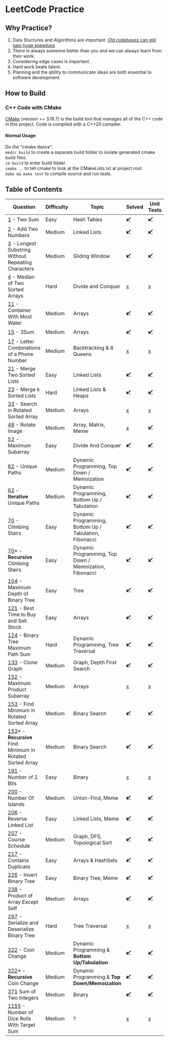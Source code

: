 # LeetCode Practice

## Why Practice?
1. Data Stuctures and Algorithms are important. [Old codebases can still gain huge speedups](https://nee.lv/2021/02/28/How-I-cut-GTA-Online-loading-times-by-70/)
2. There is always someone better than you and we can always learn from their work.
3. Considering edge cases is important.
4. Hard work beats talent.
5. Planning and the ability to communicate ideas are both essential to software development.

## How to Build
### C++ Code with CMake
[CMake](https://cmake.org/) (version >= 3.19.7) is the build tool that manages 
all of the C++ code in this project. Code is compiled with a C++20 compiler.

#### Normal Usage
Do the "cmake dance". \
`mkdir build` to create a separate build folder to isolate generated cmake build
files. \
`cd build` to enter build folder. \
`cmake ..` to tell cmake to look at the CMakeLists.txt at project root. \
`make && make test` to compile source and run tests.

## Table of Contents
| Question    | Difficulty |   Topic    | Solved | Unit Tests | Time | Space |
|-------------|------------|------------|--------|------------|------|-------|
| [1](https://leetcode.com/problems/two-sum/) - Two Sum | Easy | Hash Tables | [:heavy_check_mark:](https://github.com/anthonygraca/leetcode/blob/main/src/main/cpp/easy/1-two-sum.h) | [:heavy_check_mark:](https://github.com/anthonygraca/leetcode/blob/main/src/test/cpp/easy/1-two-sum-test.cpp) | O(n) | O(n) |
| [2](https://leetcode.com/problems/add-two-numbers/) - Add Two Numbers| Medium | Linked Lists | [:heavy_check_mark:](https://github.com/anthonygraca/leetcode/blob/main/src/main/cpp/medium/2-add-two-numbers.h) | [:heavy_check_mark:](https://github.com/anthonygraca/leetcode/blob/main/src/test/cpp/medium/2-add-two-numbers-test.cpp) | O(n+m) | O(max(n,m)) |
| [3](https://leetcode.com/problems/longest-substring-without-repeating-characters/) - Longest Substring Without Repeating Characters | Medium | Sliding Window | [:heavy_check_mark:](https://github.com/anthonygraca/leetcode/blob/main/src/main/cpp/medium/3-longest-substring-without-repeating-characters.h) | [:heavy_check_mark:](https://github.com/anthonygraca/leetcode/blob/main/src/test/cpp/medium/3-longest-substring-without-repeating-characters-test.cpp) | O(n) | O(n) |
| [4](https://leetcode.com/problems/median-of-two-sorted-arrays/) - Median of Two Sorted Arrays | Hard | Divide and Conquer | [x](https://github.com/anthonygraca/leetcode/blob/main/src/main/cpp/hard/4-median-of-two-sorted-arrays.h) | [x](https://github.com/anthonygraca/leetcode/blob/main/src/test/cpp/hard/4-median-of-two-sorted-arrays-test.cpp) |
| [11](https://leetcode.com/problems/container-with-most-water/) - Container With Most Water | Medium | Arrays | [:heavy_check_mark:](https://github.com/anthonygraca/leetcode/blob/main/src/main/cpp/medium/11-container-with-most-water.h) | [:heavy_check_mark:](https://github.com/anthonygraca/leetcode/blob/main/src/test/cpp/medium/11-container-with-most-water-test.cpp) | O(n) | O(1) |
| [15](https://leetcode.com/problems/3sum/) - 3Sum | Medium | Arrays | [:heavy_check_mark:](https://github.com/anthonygraca/leetcode/blob/main/src/main/cpp/medium/15-3sum.h) | [:heavy_check_mark:](https://github.com/anthonygraca/leetcode/blob/main/src/test/cpp/medium/15-3sum-test.cpp) | O(n^2) | O(n) |
| [17](https://leetcode.com/problems/letter-combinations-of-a-phone-number/) - Letter Combinations of a Phone Number| Medium | Backtracking & 8 Queens | [x](https://github.com/anthonygraca/leetcode/blob/main/src/main/cpp/medium/17-letter-combinations-of-a-phone-number.h) | [x](https://github.com/anthonygraca/leetcode/blob/main/src/test/cpp/medium/17-letter-combinations-of-a-phone-number-test.cpp) |  |  |
| [21](https://leetcode.com/problems/merge-two-sorted-lists/) - Merge Two Sorted Lists | Easy | Linked Lists | [:heavy_check_mark:](https://github.com/anthonygraca/leetcode/blob/main/src/main/cpp/easy/21-merge-two-sorted-lists.h) | [:heavy_check_mark:](https://github.com/anthonygraca/leetcode/blob/main/src/test/cpp/easy/21-merge-two-sorted-lists-test.cpp) | O(n+m) | O(n+m) |
| [23](https://leetcode.com/problems/merge-k-sorted-lists/) - Merge k Sorted Lists | Hard | Linked Lists & Heaps | [:heavy_check_mark:](https://github.com/anthonygraca/leetcode/blob/main/src/main/cpp/hard/23-merge-k-sorted-lists.h) | [:heavy_check_mark:](https://github.com/anthonygraca/leetcode/blob/main/src/test/cpp/hard/23-merge-k-sorted-lists-test.cpp) | O(mlogk) | O(k) | 
| [33](https://leetcode.com/problems/search-in-rotated-sorted-array/) - Search in Rotated Sorted Array | Medium | Arrays | [x](https://github.com/anthonygraca/leetcode/blob/main/src/main/cpp/medium/33-search-in-rotated-sorted-array.h) | [x](https://github.com/anthonygraca/leetcode/blob/main/src/test/cpp/medium/33-search-in-rotated-sorted-array-test.cpp) |  |  |
| [48](https://leetcode.com/problems/rotate-image/) - Rotate Image | Medium | Array, Matrix, Meme | [x](https://github.com/anthonygraca/leetcode/blob/main/src/main/cpp/medium/48-rotate-image.h) | [:heavy_check_mark:](https://github.com/anthonygraca/leetcode/blob/main/src/test/cpp/medium/48-rotate-image-test.cpp) | | | 
| [53](https://leetcode.com/problems/maximum-subarray/) - Maximum Subarray | Easy | Divide And Conquer | [:heavy_check_mark:](https://github.com/anthonygraca/leetcode/blob/main/src/main/cpp/easy/53-maximum-subarray.h) | [:heavy_check_mark:](https://github.com/anthonygraca/leetcode/blob/main/src/test/cpp/easy/53-maximum-subarray-test.cpp) | O(n) | O(1) |
| [62](https://leetcode.com/problems/unique-paths/) - Unique Paths | Medium | Dynamic Programming, Top Down / Memoization | [:heavy_check_mark:](https://github.com/anthonygraca/leetcode/blob/main/src/main/cpp/medium/62-unique-paths.h) | [:heavy_check_mark:](https://github.com/anthonygraca/leetcode/blob/main/src/test/cpp/medium/62-unique-paths-test.cpp) | O(n\*m) | O(n\*m) |
| [62](https://leetcode.com/problems/unique-paths/) - **Iterative** Unique Paths | Medium | Dynamic Programming, Bottom Up / Tabulation | [:heavy_check_mark:](https://github.com/anthonygraca/leetcode/blob/main/src/main/cpp/medium/62-iterative-unique-paths.h) | [:heavy_check_mark:](https://github.com/anthonygraca/leetcode/blob/main/src/test/cpp/medium/62-iterative-unique-paths-test.cpp) | O(n\*m) | O(n\*m) |
| [70](https://leetcode.com/problems/climbing-stairs/) - Climbing Stairs | Easy | Dynamic Programming, Bottom Up / Tabulation, Fibonacci | [:heavy_check_mark:](https://github.com/anthonygraca/leetcode/blob/main/src/main/cpp/easy/70-climbing-stairs.h) | [:heavy_check_mark:](https://github.com/anthonygraca/leetcode/blob/main/src/test/cpp/easy/70-climbing-stairs-test.cpp) | O(n) | O(1) |
| [70](https://leetcode.com/problems/climbing-stairs/)\* - **Recursive** Climbing Stairs | Easy | Dynamic Programming, Top Down / Memoization, Fibonacci| [:heavy_check_mark:](https://github.com/anthonygraca/leetcode/blob/main/src/main/cpp/easy/70-recursive-climbing-stairs.h) | [:heavy_check_mark:](https://github.com/anthonygraca/leetcode/blob/main/src/test/cpp/easy/70-recursive-climbing-stairs-test.cpp) | O(n) | O(1) |
| [104](https://leetcode.com/problems/maximum-depth-of-binary-tree/) - Maximum Depth of Binary Tree | Easy | Tree | [:heavy_check_mark:](https://github.com/anthonygraca/leetcode/blob/main/src/main/cpp/easy/104-maximum-depth-of-binary-tree.h) | [:heavy_check_mark:](https://github.com/anthonygraca/leetcode/blob/main/src/test/cpp/easy/104-maximum-depth-of-binary-tree-test.cpp) | O(n) | O(1) |
| [121](https://leetcode.com/problems/best-time-to-buy-and-sell-stock/) - Best Time to Buy and Sell Stock | Easy | Arrays | [:heavy_check_mark:](https://github.com/anthonygraca/leetcode/blob/main/src/main/cpp/easy/121-best-time-to-buy-and-sell-stock.h) | [:heavy_check_mark:](https://github.com/anthonygraca/leetcode/blob/main/src/test/cpp/easy/121-best-time-to-buy-and-sell-stock-test.cpp) | O(n) | O(1) |
| [124](https://leetcode.com/problems/binary-tree-maximum-path-sum/) - Binary Tree Maximum Path Sum | Hard | Dynamic Programming, Tree Traversal | [:heavy_check_mark:](https://github.com/anthonygraca/leetcode/blob/main/src/main/cpp/hard/124-binary-tree-maximum-path-sum.h) | [:heavy_check_mark:](https://github.com/anthonygraca/leetcode/blob/main/src/test/cpp/hard/124-binary-tree-maximum-path-sum-test.cpp) | O(n) | O(1) |
| [133](https://leetcode.com/problems/clone-graph/) - Clone Graph | Medium | Graph, Depth First Search | [:heavy_check_mark:](https://github.com/anthonygraca/leetcode/blob/main/src/main/cpp/medium/133-clone-graph.h) | [:heavy_check_mark:](https://github.com/anthonygraca/leetcode/blob/main/src/test/cpp/medium/133-clone-graph-test.cpp) | O(n+m) | O(n) |
| [152](https://leetcode.com/problems/maximum-product-subarray/) - Maximum Product Subarray | Medium | Arrays | [x](https://github.com/anthonygraca/leetcode/blob/main/src/main/cpp/medium/152-maximum-product-subarray.h) | [x](https://github.com/anthonygraca/leetcode/blob/main/src/test/cpp/medium/152-maximum-product-subarray-test.cpp) |  |  |
| [153](https://leetcode.com/problems/find-minimum-in-rotated-sorted-array/) - Find Minimum in Rotated Sorted Array | Medium | Binary Search | [:heavy_check_mark:](https://github.com/anthonygraca/leetcode/blob/main/src/main/cpp/medium/153-find-minimum-in-rotated-sorted-array.h) | [:heavy_check_mark:](https://github.com/anthonygraca/leetcode/blob/main/src/test/cpp/medium/153-find-minimum-in-rotated-sorted-array-test.cpp) | O(logn) | O(1) |
| [153](https://leetcode.com/problems/find-minimum-in-rotated-sorted-array/)\* - **Recursive** Find Minimum in Rotated Sorted Array | Medium | Binary Search | [:heavy_check_mark:](https://github.com/anthonygraca/leetcode/blob/main/src/main/cpp/medium/153-recursive-find-minimum-in-rotated-sorted-array.h) | [:heavy_check_mark:](https://github.com/anthonygraca/leetcode/blob/main/src/test/cpp/medium/153-recursive-find-minimum-in-rotated-sorted-array-test.cpp) | O(logn) | O(1) |
| [191](https://leetcode.com/problems/number-of-1-bits/) - Number of 1 Bits | Easy | Binary | [x](https://github.com/anthonygraca/leetcode/blob/main/src/main/cpp/easy/191-number-of-1-bits.h) | [x](https://github.com/anthonygraca/leetcode/blob/main/src/test/cpp/easy/191-number-of-1-bits-test.cpp) |  |  |
| [200](https://leetcode.com/problems/number-of-islands/) - Number Of Islands | Medium | Union-Find, Meme | [:heavy_check_mark:](https://github.com/anthonygraca/leetcode/blob/main/src/main/cpp/medium/200-number-of-islands.h) | [:heavy_check_mark:](https://github.com/anthonygraca/leetcode/blob/main/src/test/cpp/medium/200-number-of-islands-test.cpp) | O(n\*m) | O(1) |
| [206](https://leetcode.com/problems/reverse-linked-list/) - Reverse Linked List | Easy | Linked Lists, Meme | [:heavy_check_mark:](https://github.com/anthonygraca/leetcode/blob/main/src/main/cpp/easy/206-reverse-linked-list.h) | [:heavy_check_mark:](https://github.com/anthonygraca/leetcode/blob/main/src/test/cpp/easy/206-reverse-linked-list-test.cpp) | O(n) | O(1) |
| [207](https://leetcode.com/problems/course-schedule/) - Course Schedule | Medium | Graph, DFS, Topological Sort | [:heavy_check_mark:](https://github.com/anthonygraca/leetcode/blob/main/src/main/cpp/medium/207-course-schedule.h) | [:heavy_check_mark:](https://github.com/anthonygraca/leetcode/blob/main/src/test/cpp/medium/207-course-schedule-test.cpp) | O(V+E) | O(V+E) |
| [217](https://leetcode.com/problems/contains-duplicate/) - Contains Duplicate | Easy | Arrays & HashSets | [:heavy_check_mark:](https://github.com/anthonygraca/leetcode/blob/main/src/main/cpp/easy/217-contains-duplicate.h) | [:heavy_check_mark:](https://github.com/anthonygraca/leetcode/blob/main/src/test/cpp/easy/217-contains-duplicate-test.cpp) | O(n) | O(n) |
| [226](https://leetcode.com/problems/invert-binary-tree/) - Invert Binary Tree | Easy | Binary Tree, Meme | [:heavy_check_mark:](https://github.com/anthonygraca/leetcode/blob/main/src/main/cpp/easy/226-invert-binary-tree.h) | [:heavy_check_mark:](https://github.com/anthonygraca/leetcode/blob/main/src/test/cpp/easy/226-invert-binary-tree-test.cpp) | O(n) | O(1) |
| [238](https://leetcode.com/problems/product-of-array-except-self/) - Product of Array Except Self | Medium | Arrays | [:heavy_check_mark:](https://github.com/anthonygraca/leetcode/blob/main/src/main/cpp/medium/238-product-of-array-except-self.h) | [:heavy_check_mark:](https://github.com/anthonygraca/leetcode/blob/main/src/test/cpp/medium/238-product-of-array-except-self-test.cpp) | O(n) | O(1) |
| [297](https://leetcode.com/problems/serialize-and-deserialize-binary-tree/) - Serialize and Deserialize Binary Tree | Hard | Tree Traversal | [x](https://github.com/anthonygraca/leetcode/blob/main/src/main/cpp/hard/297-serialize-and-deserialize-binary-tree.h) | [x](https://github.com/anthonygraca/leetcode/blob/main/src/test/cpp/hard/297-serialize-and-deserialize-binary-tree-test.cpp) | O(n) | O(n) |
| [322](https://leetcode.com/problems/coin-change/) - Coin Change | Medium | Dynamic Programming & **Bottom Up/Tabulation** | [:heavy_check_mark:](https://github.com/anthonygraca/leetcode/blob/main/src/main/cpp/medium/322-coin-change.h) | [:heavy_check_mark:](https://github.com/anthonygraca/leetcode/blob/main/src/test/cpp/medium/322-coin-change-test.cpp) | O(amount * coins.size()) | O(n) |
| [322](https://leetcode.com/problems/coin-change/)\* - **Recursive** Coin Change | Medium | Dynamic Programming & **Top Down/Memoization** | [:heavy_check_mark:](https://github.com/anthonygraca/leetcode/blob/main/src/main/cpp/medium/322-recursive-coin-change.h) | [:heavy_check_mark:](https://github.com/anthonygraca/leetcode/blob/main/src/test/cpp/medium/322-recursive-coin-change-test.cpp) | O(amount * coins.size()) | O(n) |
| [371](https://leetcode.com/problems/sum-of-two-integers/) Sum of Two Integers | Medium | Binary | [:heavy_check_mark:](https://github.com/anthonygraca/leetcode/blob/main/src/main/cpp/medium/371-sum-of-two-integers.h) | [:heavy_check_mark:](https://github.com/anthonygraca/leetcode/blob/main/src/test/cpp/medium/371-sum-of-two-integers-test.cpp) | O(1) | O(1) |
| [1155](https://leetcode.com/problems/number-of-dice-rolls-with-target-sum/) - Number of Dice Rolls With Target Sum | Medium | ? | [x](https://github.com/anthonygraca/leetcode/blob/main/src/main/cpp/medium/1155-number-of-dice-rolls-with-target-sum.h) | [x](https://github.com/anthonygraca/leetcode/blob/main/src/test/cpp/medium/1155-number-of-dice-rolls-with-target-sum-test.cpp) | | |
